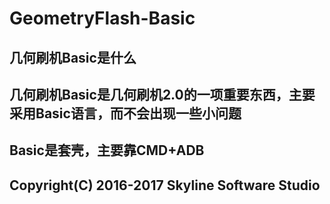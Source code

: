 # GeometryFlash-Basic
## 几何刷机Basic是什么
## 几何刷机Basic是几何刷机2.0的一项重要东西，主要采用Basic语言，而不会出现一些小问题
## Basic是套壳，主要靠CMD+ADB
## Copyright(C) 2016-2017 Skyline Software Studio
